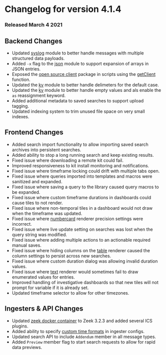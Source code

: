 # Changelog for version 4.1.4

### Released March 4 2021

## Backend Changes
* Updated [syslog](#!search/syslog/syslog.md#Structured_Data) module to better handle messages with multiple structured data payloads.
* Added `-x` flag to the [json](http://localhost:3001/#!search/json/json.md#Arrays) module to support expansion of arrays in JSON entries.
* Exposed the [open source client](https://pkg.go.dev/github.com/gravwell/gravwell/v3/client#Client) package in scripts using the [getClient](#!scripting/scriptingsearch.md#Built-in_functions) function.
* Updated the [kv](#!search/kv/kv.md) module to better handle delimeters for the default case.
* Updated the [kv](#!search/kv/kv.md) module to better handle empty values and als enable the `as` reassignment keyword.
* Added additional metadata to saved searches to support upload tagging.
* Updated indexing system to trim unused file space on very small indexes.

## Frontend Changes
* Added search import functionality to allow importing saved search archives into persistent searches.
* Added ability to stop a long running search and keep existing results.
* Fixed issue where downloading a remote kit could fail.
* Improved responsiveness to kit install monitoring and notifications.
* Fixed issue where timeframe locking could drift with multiple tabs open.
* Fixed issue where queries imported into templates and macros were sanitized and expanded.
* Fixed issue where saving a query to the library caused query macros to be expanded.
* Fixed issue where custom timeframe durations in dashboards could cause tiles to not render.
* Fixed issue where non-temporal tiles in a dashboard would not draw when the timeframe was updated.
* Fixed issue where [numbercard](#!search/gauge/gauge.md) renderer precision settings were incorrect.
* Fixed issue where live update setting on searches was lost when the query string was modified.
* Fixed issue where adding multiple actions to an actionable required manual saves.
* Fixed issue where hiding columns on the [table](#!search/table/table.md) renderer caused the column settings to persist across new searches.
* Fixed issue where custom duration dialog was allowing invalid duration values.
* Fixed issue where [text](#!search/text/text.md) renderer would sometimes fail to draw enumerated values for entries.
* Improved handling of investigative dashboards so that new tiles will not prompt for variable if it is already set.
* Updated timeframe selector to allow for other timezones.


## Ingesters & API Changes
* Updated [zeek docker container](https://hub.docker.com/r/gravwell/zeek) to Zeek 3.2.3 and added several ICS plugins.
* Added ability to specify [custom time formats](#!ingesters/customtime/customtime.md) in ingester configs.
* Updated search API to include `Addendum` member in all message types.
* Added `Preview` member flag to start search requests to allow for rapid data previews.
